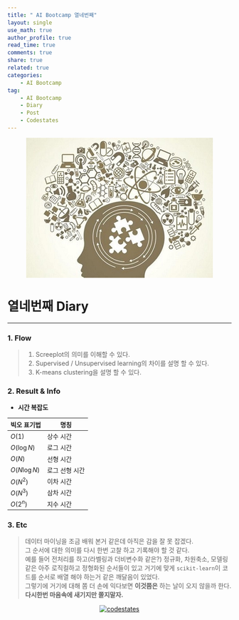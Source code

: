 ```yaml
---
title: " AI Bootcamp 열네번째"
layout: single
use_math: true
author_profile: true
read_time: true
comments: true
share: true
related: true
categories:
    - AI Bootcamp
tag:
    - AI Bootcamp
    - Diary
    - Post
    - Codestates
---
```

<p align="center">
  <img src="/assets/img/post/AIbootcamp.jpg" alt="AI Bootcamp"/>
</p>  

# 열네번째 Diary  
---  

### 1. Flow  

> 1. Screeplot의 의미를 이해할 수 있다.
> 2. Supervised / Unsupervised learning의 차이를 설명 할 수 있다.
> 3. K-means clustering을 설명 할 수 있다.  

### 2. Result & Info  

* **시간 복잡도**  

|빅오 표기법|명칭|
|---|---|
|$O(1)$|상수 시간|
|$O(\log N)$|로그 시간|
|$O(N)$|선형 시간|
|$O(N\log N)$|로그 선형 시간|
|$O(N^2)$|이차 시간|
|$O(N^3)$|삼차 시간|
|$O(2^n)$|지수 시간|  

### 3. Etc  

> 데이터 마이닝을 조금 배워 본거 같은데 아직은 감을 잘 못 잡겠다.  
그 순서에 대한 의미를 다시 한번 고찰 하고 기록해야 할 것 같다.  
예를 들어 전처리를 하고(라벨링과 더비변수화 같은?) 정규화, 차원축소, 모델링 같은 아주 로직컬하고 정형화된 순서들이 있고 거기에 맞게 `scikit-learn`이 코드를 순서로 배열 해야 하는거 같은 깨달음이 있었다.  
그렇기에 거기에 대해 쫌 더 손에 익다보면 **이것쯤은** 하는 날이 오지 않을까 한다.  
**다시한번 마음속에 새기지만 쫄지말자.**  

<p align="center">
    <a href="https://codestates.com" target = "_blank">
        <img src="https://i.imgur.com/RDAD11M.png" 
        width="300" height="300"
        alt="codestates"/>
    </a>
</p> 
